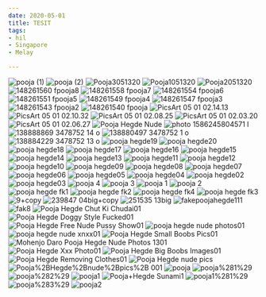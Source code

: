 ```yaml
---
date: 2020-05-01
title: TESIT
tags:
- hil
- Singapore
- Melay

---
```

<img src="![](https://imgfy.net/images/2020/05/25/pooja-1.jpg)" alt="pooja (1)" border="0">

<img src="![](https://imgfy.net/images/2020/05/25/pooja-2.jpg)" alt="pooja (2)" border="0">

<img src="![](https://imgfy.net/images/2020/05/15/Pooja3051320.jpg)" alt="Pooja3051320" border="0">

<img src="![](https://imgfy.net/images/2020/05/15/Pooja1051320.jpg)" alt="Pooja1051320" border="0">

<img src="![](https://imgfy.net/images/2020/05/15/Pooja2051320.jpg)" alt="Pooja2051320" border="0">

<img src="![](https://imgfy.net/images/2020/05/14/148261560_fpooja8.jpg)" alt="148261560 fpooja8" border="0">

<img src="![](https://imgfy.net/images/2020/05/14/148261558_fpooja7.jpg)" alt="148261558 fpooja7" border="0">

<img src="![](https://imgfy.net/images/2020/05/14/148261554_fpooja6.jpg)" alt="148261554 fpooja6" border="0">

<img src="![](https://imgfy.net/images/2020/05/14/148261551_fpooja5.jpg)" alt="148261551 fpooja5" border="0">

<img src="![](https://imgfy.net/images/2020/05/14/148261549_fpooja4.jpg)" alt="148261549 fpooja4" border="0">

<img src="![](https://imgfy.net/images/2020/05/14/148261547_fpooja3.jpg)" alt="148261547 fpooja3" border="0">

<img src="![](https://imgfy.net/images/2020/05/14/148261543_fpooja2.jpg)" alt="148261543 fpooja2" border="0">

<img src="![](https://imgfy.net/images/2020/05/14/148261540_fpooja.jpg)" alt="148261540 fpooja" border="0">

<img src="![](https://imgfy.net/images/2020/05/02/PicsArt_05-01-02.14.13.jpg)" alt="PicsArt 05 01 02.14.13" border="0">

<img src="![](https://imgfy.net/images/2020/05/02/PicsArt_05-01-02.10.32.jpg)" alt="PicsArt 05 01 02.10.32" border="0">

<img src="![](https://imgfy.net/images/2020/05/02/PicsArt_05-01-02.08.25.jpg)" alt="PicsArt 05 01 02.08.25" border="0">

<img src="![](https://imgfy.net/images/2020/05/02/PicsArt_05-01-02.03.20.jpg)" alt="PicsArt 05 01 02.03.20" border="0">

<img src="![](https://imgfy.net/images/2020/05/02/PicsArt_05-01-02.06.27.jpg)" alt="PicsArt 05 01 02.06.27" border="0">

<img src="![](https://imgfy.net/images/2020/04/12/photo_1586245098181_l.jpg)" alt="Pooja Hegde Nude" border="0">

<img src="![](https://imgfy.net/images/2020/04/12/photo_1586245804571_l.jpg)" alt="photo 1586245804571 l" border="0">

<img src="![](https://imgfy.net/images/2020/03/17/138888869_3478752_14_o.jpg)" alt="138888869 3478752 14 o" border="0">

<img src="![](https://imgfy.net/images/2020/03/17/138880497_3478752_1_o.jpg)" alt="138880497 3478752 1 o" border="0">

<img src="![](https://imgfy.net/images/2020/03/17/138884229_3478752_13_o.jpg)" alt="138884229 3478752 13 o" border="0">

<img src="![](https://imgfy.net/images/2020/03/03/pooja-hegde19.jpg)" alt="pooja hegde19" border="0">

<img src="![](https://imgfy.net/images/2020/03/03/pooja-hegde20.jpg)" alt="pooja hegde20" border="0">

<img src="![](https://imgfy.net/images/2020/03/03/pooja-hegde18.jpg)" alt="pooja hegde18" border="0">

<img src="![](https://imgfy.net/images/2020/03/03/pooja-hegde17.jpg)" alt="pooja hegde17" border="0">

<img src="![](https://imgfy.net/images/2020/03/03/pooja-hegde16.jpg)" alt="pooja hegde16" border="0">

<img src="![](https://imgfy.net/images/2020/03/03/pooja-hegde15.jpg)" alt="pooja hegde15" border="0">

<img src="![](https://imgfy.net/images/2020/03/03/pooja-hegde14.jpg)" alt="pooja hegde14" border="0">

<img src="![](https://imgfy.net/images/2020/03/03/pooja-hegde13.jpg)" alt="pooja hegde13" border="0">

<img src="![](https://imgfy.net/images/2020/03/03/pooja-hegde11.jpg)" alt="pooja hegde11" border="0">

<img src="![](https://imgfy.net/images/2020/03/03/pooja-hegde12.jpg)" alt="pooja hegde12" border="0">

<img src="![](https://imgfy.net/images/2020/03/03/pooja-hegde10.jpg)" alt="pooja hegde10" border="0">

<img src="![](https://imgfy.net/images/2020/03/03/pooja-hegde09.jpg)" alt="pooja hegde09" border="0">

<img src="![](https://imgfy.net/images/2020/03/03/pooja-hegde08.jpg)" alt="pooja hegde08" border="0">

<img src="![](https://imgfy.net/images/2020/03/03/pooja-hegde07.jpg)" alt="pooja hegde07" border="0">

<img src="![](https://imgfy.net/images/2020/03/03/pooja-hegde06.jpg)" alt="pooja hegde06" border="0">

<img src="![](https://imgfy.net/images/2020/03/03/pooja-hegde05.jpg)" alt="pooja hegde05" border="0">

<img src="![](https://imgfy.net/images/2020/03/03/pooja-hegde04.jpg)" alt="pooja hegde04" border="0">

<img src="![](https://imgfy.net/images/2020/03/03/pooja-hegde02.jpg)" alt="pooja hegde02" border="0">

<img src="![](https://imgfy.net/images/2020/03/03/pooja-hegde03.jpg)" alt="pooja hegde03" border="0">

<img src="![](https://imgfy.net/images/2019/12/30/pooja-4.jpg)" alt="pooja 4" border="0">

<img src="![](https://imgfy.net/images/2019/12/30/pooja-3.jpg)" alt="pooja 3" border="0">

<img src="![](https://imgfy.net/images/2019/12/30/pooja-1.jpg)" alt="pooja 1" border="0">

<img src="![](https://imgfy.net/images/2019/12/30/pooja-2.jpg)" alt="pooja 2" border="0">

<img src="![](https://imgfy.net/images/2019/12/06/pooja-hegde-fk1.jpg)" alt="pooja hegde fk1" border="0">

<img src="![](https://imgfy.net/images/2019/12/06/pooja-hegde-fk2.jpg)" alt="pooja hegde fk2" border="0">

<img src="![](https://imgfy.net/images/2019/12/06/pooja-hegde-fk4.jpg)" alt="pooja hegde fk4" border="0">

<img src="![](https://imgfy.net/images/2019/12/06/pooja-hegde-fk3.jpg)" alt="pooja hegde fk3" border="0">

<img src="![](https://imgfy.net/images/2018/04/30/9copy.jpg)" alt="9+copy" border="0">

<img src="![](https://imgfy.net/images/2018/04/30/239847_04bigcopy.jpg)" alt="239847 04big+copy" border="0">

<img src="![](https://imgfy.net/images/2018/04/04/251535_13big.jpg)" alt="251535 13big" border="0">

<img src="![](https://imgfy.net/images/2018/02/05/fakepoojahegde111.jpg)" alt="fakepoojahegde111" border="0">

<img src="![](https://imgfy.net/images/2017/08/20/fak8.jpg)" alt="fak8" border="0">

<img src="![](https://imgfy.net/images/2017/08/20/Pooja-Hegde-Chut-Ki-Chudai01.jpg)" alt="Pooja Hegde Chut Ki Chudai01" border="0">

<img src="![](https://imgfy.net/images/2017/08/20/Pooja-Hegde-Doggy-Style-Fucked01.jpg)" alt="Pooja Hegde Doggy Style Fucked01" border="0">

<img src="![](https://imgfy.net/images/2017/08/20/Pooja-Hegde-Free-Nude-Pussy-Show01.jpg)" alt="Pooja Hegde Free Nude Pussy Show01" border="0">

<img src="![](https://imgfy.net/images/2017/08/20/pooja-hegde-nude-photos01.jpg)" alt="pooja hegde nude photos01" border="0">

<img src="![](https://imgfy.net/images/2017/08/20/pooja-hegde-nude-xnxx01.jpg)" alt="pooja hegde nude xnxx01" border="0">

<img src="![](https://imgfy.net/images/2017/08/20/Pooja-Hegde-Small-Boobs-Pics01.jpg)" alt="Pooja Hegde Small Boobs Pics01" border="0">

<img src="![](https://imgfy.net/images/2017/08/20/Mohenjo-Daro-Pooja-Hegde-Nude-Photos-1301.jpg)" alt="Mohenjo Daro Pooja Hegde Nude Photos 1301" border="0">

<img src="![](https://imgfy.net/images/2017/08/20/Pooja-Hegde-Xxx-Photo01.jpg)" alt="Pooja Hegde Xxx Photo01" border="0">

<img src="![](https://imgfy.net/images/2017/08/20/Pooja-Hegde-Big-Boobs-Images01.jpg)" alt="Pooja Hegde Big Boobs Images01" border="0">

<img src="![](https://imgfy.net/images/2017/08/20/Pooja-Hegde-Removing-Clothes01.jpg)" alt="Pooja Hegde Removing Clothes01" border="0">

<img src="![](https://imgfy.net/images/2017/08/20/Pooja-Hegde-nude-pics-.jpg)" alt="Pooja Hegde nude pics " border="0">

<img src="![](https://imgfy.net/images/2017/08/20/Pooja2BHegde2Bnude2Bpics2B_001.jpg)" alt="Pooja%2BHegde%2Bnude%2Bpics%2B 001" border="0">

<img src="![](https://imgfy.net/images/2017/08/20/pooja.jpg)" alt="pooja" border="0">

<img src="![](https://imgfy.net/images/2017/08/20/pooja28129.jpg)" alt="pooja%281%29" border="0">

<img src="![](https://imgfy.net/images/2017/08/20/pooja28229.jpg)" alt="pooja%282%29" border="0">

<img src="![](https://imgfy.net/images/2017/08/20/pooja1.jpg)" alt="pooja1" border="0">

<img src="![](https://imgfy.net/images/2017/08/20/PoojaHegde-Sunami1.jpg)" alt="Pooja+Hegde Sunami1" border="0">

<img src="![](https://imgfy.net/images/2017/08/20/pooja128129.jpg)" alt="pooja1%281%29" border="0">

<img src="![](https://imgfy.net/images/2017/08/20/pooja28329.jpg)" alt="pooja%283%29" border="0">

<img src="![](https://imgfy.net/images/2017/08/20/pooja2.jpg)" alt="pooja2" border="0">